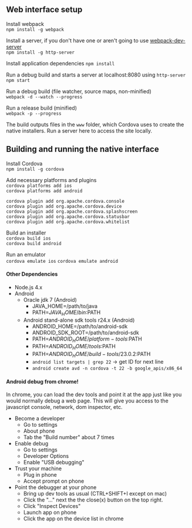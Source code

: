 ## Web interface setup
Install webpack  
`npm install -g webpack`  

Install a server, if you don't have one or aren't going to use [webpack-dev-server](https://webpack.github.io/docs/webpack-dev-server.html)  
`npm install -g http-server`  

Install application dependencies
`npm install`

Run a debug build and starts a server at localhost:8080 using `http-server`  
`npm start`  

Run a debug build (file watcher, source maps, non-minified)  
`webpack -d --watch --progress`

Run a release build (minified)  
`webpack -p --progress`

The build outputs files in the `www` folder, which Cordova uses to create the native installers. Run a server here to access the site locally. 

## Building and running the native interface
Install Cordova  
`npm install -g cordova`  

Add necessary platforms and plugins  
`cordova platforms add ios`  
`cordova platforms add android`  

`cordova plugin add org.apache.cordova.console`  
`cordova plugin add org.apache.cordova.device`  
`cordova plugin add org.apache.cordova.splashscreen`  
`cordova plugin add org.apache.cordova.statusbar`  
`cordova plugin add org.apache.cordova.whitelist`  

Build an installer  
`cordova build ios`  
`cordova build android`  

Run an emulator  
`cordova emulate ios`
`cordova emulate android`

#### Other Dependencies
* Node.js 4.x
* Android
  * Oracle jdk 7 (Android)
    * JAVA_HOME=/path/to/java
    * PATH=$JAVA_HOME/bin:$PATH
  * Android stand-alone sdk tools r24.x (Android)
    * ANDROID_HOME=/path/to/android-sdk
    * ANDROID_SDK_ROOT=/path/to/android-sdk
    * PATH=$ANDROID_HOME/platform-tools:$PATH
    * PATH=$ANDROID_HOME/tools:$PATH
    * PATH=$ANDROID_HOME/build-tools/23.0.2:$PATH
    * `android list targets | grep 22` -> get ID for next line
    * `android create avd -n cordova -t 22 -b google_apis/x86_64`

#### Android debug from chrome!
In chrome, you can load the dev tools and point it at the app just like you
would normally debug a web page. This will give you access to the javascript
console, network, dom inspector, etc.

* Become a developer
  * Go to settings
  * About phone
  * Tab the "Build number" about 7 times
* Enable debug
  * Go to settings
  * Developer Options
  * Enable "USB debugging"
* Trust your machine
  * Plug in phone
  * Accept prompt on phone
* Point the debugger at your phone
  * Bring up dev tools as usual (CTRL+SHIFT+I except on mac)
  * Click the "..." next the the close(x) button on the top right.
  * Click "Inspect Devices"
  * Launch app on phone
  * Click the app on the device list in chrome
